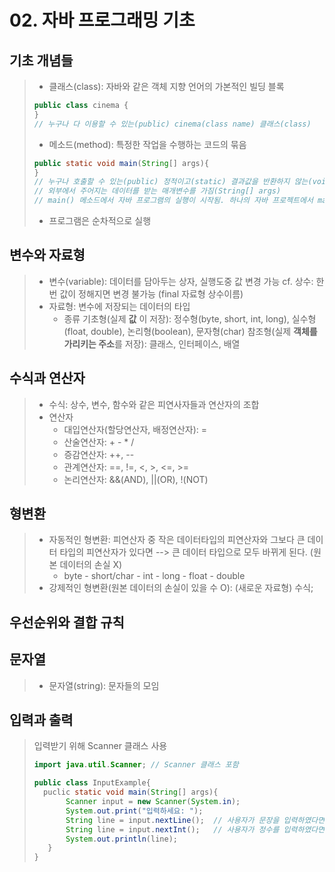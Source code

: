 # 02. 자바 프로그래밍 기초
## 기초 개념들
> - 클래스(class): 자바와 같은 객체 지향 언어의 가본적인 빌딩 블록
> ```java
> public class cinema {
> }
> // 누구나 다 이용할 수 있는(public) cinema(class name) 클래스(class)
> ```
> - 메소드(method): 특정한 작업을 수행하는 코드의 묶음
> ```java
> public static void main(String[] args){
> }
> // 누구나 호출할 수 있는(public) 정적이고(static) 결과값을 반환하지 않는(void) main(method name) 메소드
> // 외부에서 주어지는 데이터를 받는 매개변수를 가짐(String[] args)
> // main() 메소드에서 자바 프로그램의 실행이 시작됨. 하나의 자바 프로젝트에서 main()메소드를 가진 클래스가 반드시 하나 존재해야 함.
> ```
> - 프로그램은 순차적으로 실행


## 변수와 자료형
> - 변수(variable): 데이터를 담아두는 상자, 실행도중 값 변경 가능
> cf. 상수: 한번 값이 정해지면 변경 불가능	(final 자료형 상수이름)
> - 자료형: 변수에 저장되는 데이터의 타입
> 	- 종류
> 	기초형(실제 **값** 이 저장): 정수형(byte, short, int, long), 실수형(float, double), 논리형(boolean), 문자형(char)
> 	참조형(실제 **객체를 가리키는 주소**를 저장): 클래스, 인터페이스, 배열


## 수식과 연산자
> - 수식: 상수, 변수, 함수와 같은 피연사자들과 연산자의 조합
> - 연산자
> 	- 대입연산자(할당연산자, 배정연산자): =
> 	- 산술연산자: + - * /
> 	- 증감연산자: ++, --
> 	- 관계연산자: ==, !=, <, >, <=, >=
> 	- 논리연산자: &&(AND), ||(OR), !(NOT)


## 형변환
> - 자동적인 형변환: 피연산자 중 작은 데이터타입의 피연산자와 그보다 큰 데이터 타입의 피연산자가 있다면 --> 큰 데이터 타입으로 모두 바뀌게 된다. (원본 데이터의 손실 X)
> 	- byte - short/char - int - long - float - double
> - 강제적인 형변환(원본 데이터의 손실이 있을 수 O): (새로운 자료형) 수식;


## 우선순위와 결합 규칙

## 문자열
> - 문자열(string): 문자들의 모임

## 입력과 출력
> 입력받기 위해 Scanner 클래스 사용
> ```java
> import java.util.Scanner; // Scanner 클래스 포함
> 
> public class InputExample{
>	puclic static void main(String[] args){
>        Scanner input = new Scanner(System.in);	
>        System.out.print("입력하세요: ");
>        String line = input.nextLine();  // 사용자가 문장을 입력하였다면, 한 줄 다 읽기
>        String line = input.nextInt();   // 사용자가 정수를 입력하였다면, 입력한 첫번째 숫자 읽기
>        System.out.println(line);	              
>    }
>}
> ```
